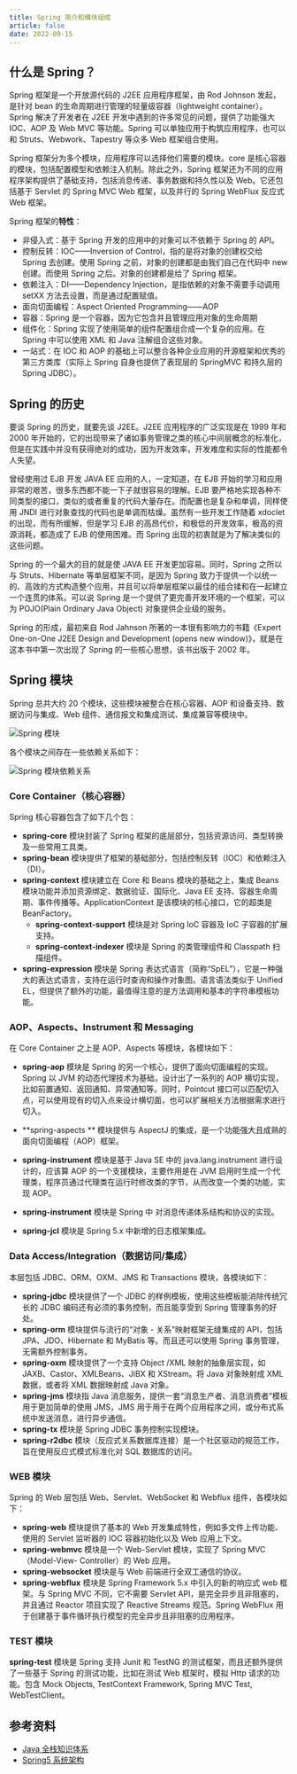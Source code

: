 ```yaml
---
title: Spring 简介和模块组成
article: false
date: 2022-09-15
---
```


## 什么是 Spring？

Spring 框架是一个开放源代码的 J2EE 应用程序框架，由 Rod Johnson 发起，是针对 bean 的生命周期进行管理的轻量级容器（lightweight container）。Spring 解决了开发者在 J2EE 开发中遇到的许多常见的问题，提供了功能强大 IOC、AOP 及 Web MVC 等功能。Spring 可以单独应用于构筑应用程序，也可以和 Struts、Webwork、Tapestry 等众多 Web 框架组合使用。

Spring 框架分为多个模块，应用程序可以选择他们需要的模块。core 是核心容器的模块，包括配置模型和依赖注入机制。除此之外，Spring 框架还为不同的应用程序架构提供了基础支持，包括消息传递、事务数据和持久性以及 Web。它还包括基于 Servlet 的 Spring MVC Web 框架，以及并行的 Spring WebFlux 反应式 Web 框架。

Spring 框架的**特性**：

- 非侵入式：基于 Spring 开发的应用中的对象可以不依赖于 Spring 的 API。
- 控制反转：IOC——Inversion of Control，指的是将对象的创建权交给 Spring 去创建。使用 Spring 之前，对象的创建都是由我们自己在代码中 new 创建。而使用 Spring 之后。对象的创建都是给了 Spring 框架。
- 依赖注入：DI——Dependency Injection，是指依赖的对象不需要手动调用 setXX 方法去设置，而是通过配置赋值。
- 面向切面编程：Aspect Oriented Programming——AOP
- 容器：Spring 是一个容器，因为它包含并且管理应用对象的生命周期
- 组件化：Spring 实现了使用简单的组件配置组合成一个复杂的应用。在 Spring 中可以使用 XML 和 Java 注解组合这些对象。
- 一站式：在 IOC 和 AOP 的基础上可以整合各种企业应用的开源框架和优秀的第三方类库（实际上 Spring 自身也提供了表现层的 SpringMVC 和持久层的 Spring JDBC）。

## Spring 的历史

要谈 Spring 的历史，就要先谈 J2EE。J2EE 应用程序的广泛实现是在 1999 年和 2000 年开始的，它的出现带来了诸如事务管理之类的核心中间层概念的标准化，但是在实践中并没有获得绝对的成功，因为开发效率，开发难度和实际的性能都令人失望。

曾经使用过 EJB 开发 JAVA EE 应用的人，一定知道，在 EJB 开始的学习和应用非常的艰苦，很多东西都不能一下子就很容易的理解。EJB 要严格地实现各种不同类型的接口，类似的或者重复的代码大量存在。而配置也是复杂和单调，同样使用 JNDI 进行对象查找的代码也是单调而枯燥。虽然有一些开发工作随着 xdoclet 的出现，而有所缓解，但是学习 EJB 的高昂代价，和极低的开发效率，极高的资源消耗，都造成了 EJB 的使用困难。而 Spring 出现的初衷就是为了解决类似的这些问题。

Spring 的一个最大的目的就是使 JAVA EE 开发更加容易。同时，Spring 之所以与 Struts、Hibernate 等单层框架不同，是因为 Spring 致力于提供一个以统一的、高效的方式构造整个应用，并且可以将单层框架以最佳的组合揉和在一起建立一个连贯的体系。可以说 Spring 是一个提供了更完善开发环境的一个框架，可以为 POJO(Plain Ordinary Java Object) 对象提供企业级的服务。

Spring 的形成，最初来自 Rod Jahnson 所著的一本很有影响力的书籍《Expert One-on-One J2EE Design and Development  (opens new window)》，就是在这本书中第一次出现了 Spring 的一些核心思想，该书出版于 2002 年。

## Spring 模块

Spring 总共大约 20 个模块，这些模块被整合在核心容器、AOP 和设备支持、数据访问与集成、Web 组件、通信报文和集成测试、集成兼容等模块中。

![Spring 模块](https://cdn.jsdelivr.net/gh/AlexChen68/OSS@master/blog/spring/spring_framework_modules.png)

各个模块之间存在一些依赖关系如下：

![Spring 模块依赖关系](https://cdn.jsdelivr.net/gh/AlexChen68/OSS@master/blog/spring/spring_framework_modules_relation.png)

### Core Container（核心容器）

Spring 核心容器包含了如下几个包：

- **spring-core** 模块封装了 Spring 框架的底层部分，包括资源访问、类型转换及一些常用工具类。
- **spring-bean** 模块提供了框架的基础部分，包括控制反转（IOC）和依赖注入（DI）。
- **spring-context** 模块建立在 Core 和 Beans 模块的基础之上，集成 Beans 模块功能并添加资源绑定、数据验证、国际化、Java EE 支持、容器生命周期、事件传播等。ApplicationContext 是该模块的核心接口，它的超类是 BeanFactory。
  - **spring-context-support** 模块是对 Spring IoC 容器及 IoC 子容器的扩展支持。
  - **spring-context-indexer** 模块是 Spring 的类管理组件和 Classpath 扫描组件。
- **spring-expression** 模块是 Spring 表达式语言（简称“SpEL”），它是一种强大的表达式语言，支持在运行时查询和操作对象图。语言语法类似于 Unified EL，但提供了额外的功能，最值得注意的是方法调用和基本的字符串模板功能。

### AOP、Aspects、Instrument 和 Messaging

在 Core Container 之上是 AOP、Aspects 等模块，各模块如下：

- **spring-aop** 模块是 Spring 的另一个核心，提供了面向切面编程的实现。Spring 以 JVM 的动态代理技术为基础，设计出了一系列的 AOP 横切实现，比如前置通知、返回通知、异常通知等。同时，Pointcut 接口可以匹配切入点，可以使用现有的切入点来设计横切面，也可以扩展相关方法根据需求进行切入。

- **spring-aspects ** 模块提供与 AspectJ 的集成，是一个功能强大且成熟的面向切面编程（AOP）框架。

- **spring-instrument** 模块是基于 Java SE 中的 java.lang.instrument 进行设计的，应该算 AOP 的一个支援模块，主要作用是在 JVM 启用时生成一个代理类，程序员通过代理类在运行时修改类的字节，从而改变一个类的功能，实现 AOP。

- **spring-instrument** 模块是 Spring 中 对消息传递体系结构和协议的实现。

- **spring-jcl** 模块是 Spring 5.x 中新增的日志框架集成。

### Data Access/Integration（数据访问/集成）

本层包括 JDBC、ORM、OXM、JMS 和 Transactions 模块，各模块如下：

- **spring-jdbc** 模块提供了一个 JDBC 的样例模板，使用这些模板能消除传统冗长的 JDBC 编码还有必须的事务控制，而且能享受到 Spring 管理事务的好处。
- **spring-orm** 模块提供与流行的“对象 - 关系”映射框架无缝集成的 API，包括 JPA、JDO、Hibernate 和 MyBatis 等。而且还可以使用 Spring 事务管理，无需额外控制事务。
- **spring-oxm** 模块提供了一个支持 Object /XML 映射的抽象层实现，如 JAXB、Castor、XMLBeans、JiBX 和 XStream。将 Java 对象映射成 XML 数据，或者将 XML 数据映射成 Java 对象。
- **spring-jms** 模块指 Java 消息服务，提供一套“消息生产者、消息消费者”模板用于更加简单的使用 JMS，JMS 用于用于在两个应用程序之间，或分布式系统中发送消息，进行异步通信。
- **spring-tx** 模块是 Spring JDBC 事务控制实现模块。
- **spring-r2dbc** 模块（反应式关系数据库连接）是一个社区驱动的规范工作，旨在使用反应式模式标准化对 SQL 数据库的访问。

### WEB 模块

Spring 的 Web 层包括 Web、Servlet、WebSocket 和 Webflux 组件，各模块如下：

- **spring-web** 模块提供了基本的 Web 开发集成特性，例如多文件上传功能、使用的 Servlet 监听器的 IOC 容器初始化以及 Web 应用上下文。
- **spring-webmvc**  模块是一个 Web-Servlet 模块，实现了 Spring MVC（Model-View- Controller）的 Web 应用。
- **spring-websocket** 模块是与 Web 前端进行全双工通信的协议。
- **spring-webflux** 模块是 Spring Framework 5.x 中引入的新的响应式 web 框架。与 Spring MVC 不同，它不需要 Servlet API，是完全异步且非阻塞的，并且通过 Reactor 项目实现了 Reactive Streams 规范。Spring WebFlux 用于创建基于事件循环执行模型的完全异步且非阻塞的应用程序。

### TEST 模块

**spring-test** 模块是 Spring 支持 Junit 和 TestNG 的测试框架，而且还额外提供了一些基于 Spring 的测试功能，比如在测试 Web 框架时，模拟 Http 请求的功能。包含 Mock Objects, TestContext Framework, Spring MVC Test, WebTestClient。

## 参考资料

- [Java 全栈知识体系](https://pdai.tech/md/spring/spring.html)
- [Spring5 系统架构](https://segmentfault.com/a/1190000040836027)